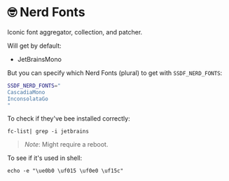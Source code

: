 # 🤓 Nerd Fonts

Iconic font aggregator, collection, and patcher.

Will get by default:

* JetBrainsMono

But you can specify which Nerd Fonts (plural) to get with `SSDF_NERD_FONTS`:

```bash
SSDF_NERD_FONTS="
CascadiaMono
InconsolataGo
"
```

To check if they've bee installed correctly:

```shell
fc-list| grep -i jetbrains
```

> _Note_: Might require a reboot.

To see if it's used in shell:

```shell
echo -e "\ue0b0 \uf015 \uf0e0 \uf15c"
```
